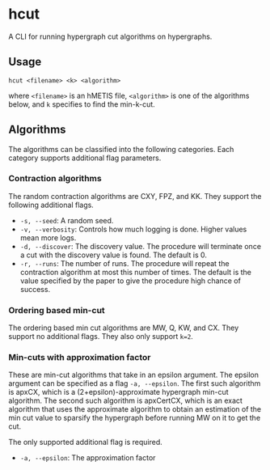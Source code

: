 # hcut

A CLI for running hypergraph cut algorithms on hypergraphs.

## Usage

```
hcut <filename> <k> <algorithm>
```

where `<filename>` is an hMETIS file, `<algorithm>` is one of the algorithms below, and `k` specifies to find the min-k-cut.

## Algorithms

The algorithms can be classified into the following categories.
Each category supports additional flag parameters.

### Contraction algorithms

The random contraction algorithms are CXY, FPZ, and KK.
They support the following additional flags.

- `-s, --seed`: A random seed.
- `-v, --verbosity`: Controls how much logging is done. Higher values mean more logs.
- `-d, --discover`: The discovery value. The procedure will terminate once a cut with the discovery value is
found. The default is 0.
- `-r, --runs`: The number of runs. The procedure will repeat the contraction algorithm at most this number of times.
The default is the value specified by the paper to give the procedure high chance of success.

### Ordering based min-cut

The ordering based min cut algorithms are MW, Q, KW, and CX.
They support no additional flags.
They also only support `k=2`.

### Min-cuts with approximation factor

These are min-cut algorithms that take in an epsilon argument.
The epsilon argument can be specified as a flag `-a, --epsilon`.
The first such algorithm is apxCX, which is a (2+epsilon)-approximate hypergraph min-cut algorithm.
The second such algorithm is apxCertCX, which is an exact algorithm that uses the approximate algorithm to obtain an 
estimation of the min cut value to sparsify the hypergraph before running MW on it to get the cut.

The only supported additional flag is required.

- `-a, --epsilon`: The approximation factor

